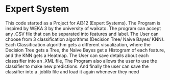 # Expert System
This code started as a Project for AI312 (Expert Systems). 
The Program is inspired by WEKA 3 by the university of waikato. 
The program can accept any .CSV file that can be separated into features and label. 
The User can choose from 3 classification algorithms (Decision Tree/ Naive Bayes/ KNN).
Each Classification algorithm gets a different visualization, where the Decision Tree gets a Tree, the Naive Bayes get a Histogram of each feature, and the KNN gets a Heatmap.
The User can save details about each classsifier into an .XML file, 
The Program also allows the user to use the classifier to make new predictions. 
And finally the user can save the classifier into a .joblib file and load it again whenever they need
